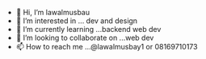 - 👋 Hi, I’m  lawalmusbau
- 👀 I’m interested in ... dev and design
- 🌱 I’m currently learning ...backend web dev
- 💞️ I’m looking to collaborate on ...web dev
- 📫 How to reach me ...@lawalmusbay1 or 08169710173

<!---
lawalmusbau1/lawalmusbau1 is a ✨ special ✨ repository because its `README.md` (this file) appears on your GitHub profile.
You can click the Preview link to take a look at your changes.
--->

